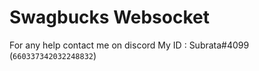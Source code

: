 # Swagbucks Websocket

For any help contact me on discord
My ID : Subrata#4099 (`660337342032248832`)
